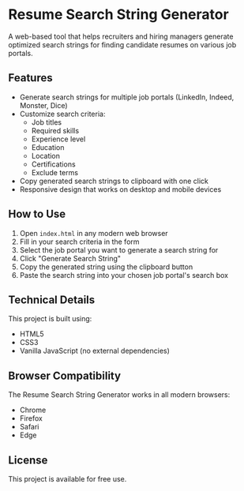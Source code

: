 # Resume Search String Generator

A web-based tool that helps recruiters and hiring managers generate optimized search strings for finding candidate resumes on various job portals.

## Features

- Generate search strings for multiple job portals (LinkedIn, Indeed, Monster, Dice)
- Customize search criteria:
  - Job titles
  - Required skills
  - Experience level
  - Education
  - Location
  - Certifications
  - Exclude terms
- Copy generated search strings to clipboard with one click
- Responsive design that works on desktop and mobile devices

## How to Use

1. Open `index.html` in any modern web browser
2. Fill in your search criteria in the form
3. Select the job portal you want to generate a search string for
4. Click "Generate Search String"
5. Copy the generated string using the clipboard button
6. Paste the search string into your chosen job portal's search box

## Technical Details

This project is built using:
- HTML5
- CSS3
- Vanilla JavaScript (no external dependencies)

## Browser Compatibility

The Resume Search String Generator works in all modern browsers:
- Chrome
- Firefox
- Safari
- Edge

## License

This project is available for free use.
